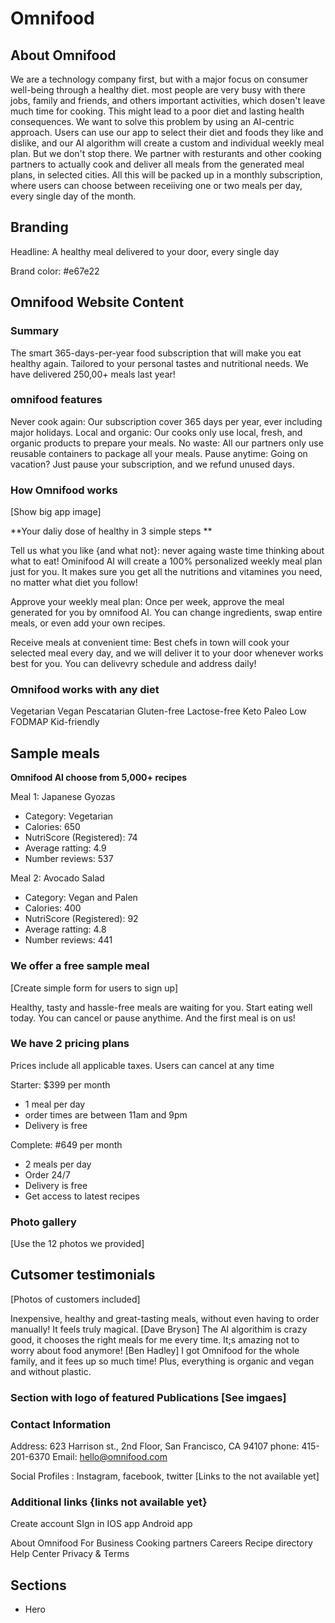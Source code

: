  # Omnifood

## About  Omnifood

We are a technology company first, but with a major focus on consumer well-being through a healthy diet. most people are very busy with there jobs, family and friends, and others important activities, which dosen't leave much time for cooking. This might lead to a poor diet and lasting health consequences. We want to solve this problem by using an AI-centric approach. Users can use our app to select their diet and foods they like and dislike, and our AI algorithm will create a custom and individual weekly meal plan. But we don't stop there. We partner with resturants and other cooking partners to actually cook and deliver all meals from the generated meal plans, in selected cities. All this will be packed up in a monthly subscription, where users can choose between receiiving one or two meals per day, every single day of the month.

## Branding

Headline: A healthy meal delivered to your door, every single day

Brand color: #e67e22

## Omnifood Website Content

### Summary

The smart 365-days-per-year food subscription that will make you eat healthy again. Tailored to your personal tastes and nutritional needs. We have delivered 250,00+ meals last year!

### omnifood features

Never cook again: Our subscription cover 365 days per year, ever including major holidays.
Local and organic: Our cooks only use local, fresh, and organic products to prepare your meals.
No waste: All our partners only use reusable containers to package all your meals.
Pause anytime: Going on vacation? Just pause your subscription, and we refund unused days.

### How Omnifood works

[Show big app image]

**Your daliy dose of healthy in 3 simple steps **

Tell us what you like {and what not}: never againg waste time thinking about what to eat! Ominifood AI will create a 100% personalized weekly meal plan just for you. It makes sure you get all the nutritions and vitamines you need, no matter what diet you follow!

Approve your weekly meal plan: Once per week, approve the meal generated for you by omnifood AI. You can change ingredients, swap entire meals, or even add your own recipes.

Receive meals at convenient time: Best chefs in town will cook your selected meal every day, and we will deliver it to your door whenever works best for you. You can delivevry schedule and address daily!

### Omnifood works with any diet

Vegetarian
Vegan 
Pescatarian
Gluten-free
Lactose-free
Keto
Paleo
Low FODMAP
Kid-friendly

## Sample meals

**Omnifood AI choose from 5,000+ recipes**

Meal 1: Japanese Gyozas

- Category: Vegetarian
- Calories: 650
- NutriScore (Registered): 74
- Average ratting: 4.9
- Number reviews: 537

Meal 2: Avocado Salad

- Category: Vegan and Palen
- Calories: 400
- NutriScore (Registered): 92
- Average ratting: 4.8
- Number reviews: 441

### We offer a free sample meal

[Create simple form for users to sign up]

Healthy, tasty and hassle-free meals are waiting for you. Start eating well today. You can cancel or pause anythime. And the first meal is on us!

### We have 2 pricing plans

Prices include all applicable taxes. Users can cancel at any time

Starter: $399 per month

- 1 meal per day
- order times are between 11am and 9pm
- Delivery is free

Complete: #649 per month

- 2 meals per day
- Order 24/7
- Delivery is free
- Get access to latest recipes

### Photo gallery

[Use the 12 photos we provided]

## Cutsomer testimonials

[Photos of customers included]

Inexpensive, healthy and great-tasting meals, without even having to order manually! It feels truly magical. [Dave Bryson]
The AI algorithim is crazy good, it chooses the right meals for me every time. It;s amazing not to worry about food anymore! [Ben Hadley]
I got Omnifood for the whole family, and it fees up so much time! Plus, everything is organic and vegan and without plastic.

### Section with logo of featured Publications [See imgaes]

### Contact Information 

Address: 623 Harrison st., 2nd Floor, San Francisco, CA 94107
phone: 415-201-6370
Email: hello@omnifood.com

Social Profiles : Instagram, facebook, twitter [Links to the not available yet]

### Additional links {links not available yet}

Create account
SIgn in 
IOS app
 Android app 
 
 About Omnifood 
 For Business
 Cooking partners
 Careers
 Recipe directory
 Help Center
 Privacy & Terms



###

## Sections


- Hero 




<!-- google fonts
inter
400, 500, 700
 -->